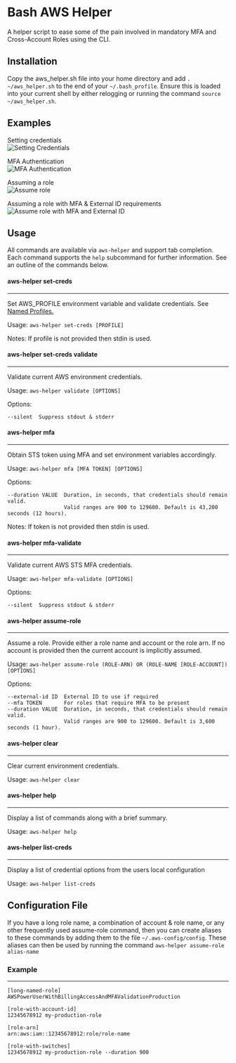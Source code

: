 # Bash AWS Helper
A helper script to ease some of the pain involved in mandatory MFA and Cross-Account Roles using the CLI.

## Installation
Copy the aws_helper.sh file into your home directory and add `. ~/aws_helper.sh` to the end of your `~/.bash_profile`.
Ensure this is loaded into your current shell by either relogging or running the command `source ~/aws_helper.sh`.

## Examples
Setting credentials  
![Setting Credentials](images/set-creds.png)

MFA Authentication  
![MFA Authentication](images/mfa.png)

Assuming a role  
![Assume role](images/assume-role.png)

Assuming a role with MFA & External ID requirements
![Assume role with MFA and External ID](images/assume-role-mfa-external-id.png)

## Usage
All commands are available via `aws-helper` and support tab completion. Each command supports the `help` subcommand for further information.
See an outline of the commands below.

#### aws-helper set-creds
---
Set AWS_PROFILE environment variable and validate credentials. See [Named Profiles.](https://docs.aws.amazon.com/cli/latest/userguide/cli-configure-profiles.html)

Usage: `aws-helper set-creds [PROFILE]`

Notes: If profile is not provided then stdin is used.


#### aws-helper set-creds validate
---
Validate current AWS environment credentials.

Usage: `aws-helper validate [OPTIONS]`

Options:
```
--silent  Suppress stdout & stderr
```


#### aws-helper mfa
---
Obtain STS token using MFA and set environment variables accordingly.

Usage: `aws-helper mfa [MFA TOKEN] [OPTIONS]`

Options:
```
--duration VALUE  Duration, in seconds, that credentials should remain valid.
                  Valid ranges are 900 to 129600. Default is 43,200 seconds (12 hours).
```

Notes: If token is not provided then stdin is used.


#### aws-helper mfa-validate
---
Validate current AWS STS MFA credentials.

Usage: `aws-helper mfa-validate [OPTIONS]`

Options:
```
--silent  Suppress stdout & stderr
```


#### aws-helper assume-role
---
Assume a role. Provide either a role name and account or the role arn. If no account
is provided then the current account is implicitly assumed.

Usage: `aws-helper assume-role (ROLE-ARN) OR (ROLE-NAME [ROLE-ACCOUNT]) [OPTIONS]`

Options:
```
--external-id ID  External ID to use if required
--mfa TOKEN       For roles that require MFA to be present
--duration VALUE  Duration, in seconds, that credentials should remain valid.
                  Valid ranges are 900 to 129600. Default is 3,600 seconds (1 hour).
```


#### aws-helper clear
---
Clear current environment credentials.

Usage: `aws-helper clear`


#### aws-helper help
---
Display a list of commands along with a brief summary.

Usage: `aws-helper help`

#### aws-helper list-creds
---
Display a list of credential options from the users local configuration

Usage: `aws-helper list-creds`

## Configuration File
If you have a long role name, a combination of account & role name, or any other frequently 
used assume-role command, then you can create aliases to these commands by adding them to the
file `~/.aws-config/config`. These aliases can then be used by running the command
`aws-helper assume-role alias-name`

### Example
---
```
[long-named-role]
AWSPowerUserWithBillingAccessAndMFAValidationProduction

[role-with-account-id]
12345678912 my-production-role

[role-arn]
arn:aws:iam::12345678912:role/role-name

[role-with-switches]
12345678912 my-production-role --duration 900
```